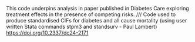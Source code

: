 This code underpins analysis in paper published in Diabetes Care exploring treatment effects in the presence of competing risks. ///
Code used to produce standardised CIFs for diabetes and all cause mortality (using user written Stata commands stpm3 and standsurv - Paul Lambert)
https://doi.org/10.2337/dc24-2171 
